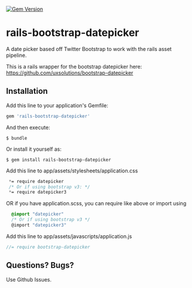 [![Gem Version](https://badge.fury.io/rb/rails-bootstrap-datepicker.svg)](https://badge.fury.io/rb/rails-bootstrap-datepicker)

# rails-bootstrap-datepicker
A date picker based off Twitter Bootstrap to work with the rails asset pipeline.

This is a rails wrapper for the bootstrap datepicker here: https://github.com/uxsolutions/bootstrap-datepicker

## Installation

Add this line to your application's Gemfile:

```ruby
gem 'rails-bootstrap-datepicker'
```

And then execute:

    $ bundle

Or install it yourself as:

    $ gem install rails-bootstrap-datepicker

Add this line to app/assets/stylesheets/application.css

``` css
 *= require datepicker
 /* Or if using bootstrap v3: */
 *= require datepicker3
```
OR if you have application.scss, you can require like above or import using

``` scss
  @import "datepicker"
  /* Or if using bootstrap v3 */
  @import "datepicker3"
```


Add this line to app/assets/javascripts/application.js

``` javascript
//= require bootstrap-datepicker
```

## Questions? Bugs?

Use Github Issues.

